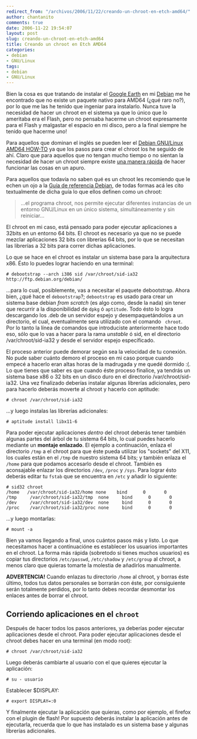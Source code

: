 ```yaml
---
redirect_from: "/archivos/2006/11/22/creando-un-chroot-en-etch-amd64/"
author: chantanito
comments: true
date: 2006-11-22 19:54:07
layout: post
slug: creando-un-chroot-en-etch-amd64
title: Creando un chroot en Etch AMD64
categories:
- debian
- GNU/Linux
tags:
- debian
- GNU/Linux
---
```


Bien la cosa es que tratando de instalar el [Google Earth](http://earth.google.es/) en mi [Debian](http://www.debian.org) me he encontrado que no existe un paquete nativo para AMD64 (¿qué raro no?), por lo que me las he tenido que ingeniar para instalarlo. Nunca tuve la necesidad de hacer un chroot en el sistema ya que lo único que lo ameritaba era el Flash, pero no pensaba hacerme un chroot expresamente para el Flash y malgastar el espacio en mi disco, pero a la final siempre he tenido que hacerme uno!

Para aquellos que dominan el inglés se pueden leer el [Debian GNU/Linux AMD64 HOW-TO](https://alioth.debian.org/docman/view.php/30192/21/debian-amd64-howto.html) ya que los pasos para crear el chroot los he seguido de ahí. Claro que para aquellos que no tengan mucho tiempo o no sientan la necesidad de hacer un chroot siempre existe [ una manera rápida](https://alioth.debian.org/docman/view.php/30192/21/debian-amd64-howto.html#id292205) de hacer funcionar las cosas en un apuro.

Para aquellos que todavía no saben qué es un chroot les recomiendo que le echen un ojo a la [ Guía de referencia Debian](http://qref.sourceforge.net/Debian/reference/reference.es.html), de todas formas acá les cito textualmente de dicha guía lo que ellos definen como un chroot: 

> ...el programa chroot, nos permite ejecutar diferentes instancias de un entorno GNU/Linux en un único sistema, simultáneamente y sin reiniciar...

El chroot en mi caso, está pensado para poder ejecutar aplicaciones a 32bits en un entorno 64 bits. El chroot es necesario ya que no se puede mezclar aplicaciones 32 bits con librerías 64 bits, por lo que se necesitan las librerías a 32 bits para correr dichas aplicaciones.

Lo que se hace en el chroot es instalar un sistema base para la arquitectura x86. Ésto lo puedes lograr haciendo en una terminal:

	# debootstrap --arch i386 sid /var/chroot/sid-ia32 http://ftp.debian.org/debian/

...para lo cual, posiblemente, vas a necesitar el paquete debootstrap. Ahora bien, ¿qué hace el `debootstrap`?; `debootstrap` es usado para crear un sistema base debian _from scratch_ (es algo como, desde la nada) sin tener que recurrir a la disponibilidad de `dpkg` ó `aptitude`. Todo ésto lo logra descargando los .deb de un servidor espejo y desempaquetándolos a un directorio, el cual, eventualmente sera utilizado con el comando ` chroot`. Por lo tanto la línea de comandos que introduciste anteriormente hace todo eso, sólo que lo vas a hacer para la rama _unstable_ ó sid, en el directorio /var/chroot/sid-ia32 y desde el servidor espejo específicado.

El proceso anterior puede demorar según sea la velocidad de tu conexión. No pude saber cuánto demoro el proceso en mi caso porque cuando empecé a hacerlo eran altas horas de la madrugada y me quedé dormido :(. Lo que tienes que saber es que cuando éste proceso finalice, ya tendrás un sistema base x86 o 32 bits en un disco duro en el directorio /var/chroot/sid-ia32. Una vez finalizado deberías instalar algunas librerías adicionales, pero para hacerlo deberás moverte al chroot y hacerlo con aptitude:

	# chroot /var/chroot/sid-ia32

...y luego instalas las librerías adicionales:

	# aptitude install libx11-6

Para poder ejecutar aplicaciones _dentro_ del chroot deberás tener también algunas partes del árbol de tu sistema 64 bits, lo cual puedes hacerlo mediante un **montaje enlazado**. El ejemplo a continuación, enlaza el directorio `/tmp` a el chroot para que éste pueda utilizar los "sockets" del X11, los cuales están en el `/tmp` de nuestro sistema 64 bits; y también enlaza el `/home` para que podamos accesarlo desde el chroot. También es aconsajable enlazar los directorios `/dev`, `/proc` y `/sys`. Para lograr ésto deberás editar tu `fstab` que se encuentra en `/etc` y añadir lo siguiente:

	# sid32 chroot
	/home   /var/chroot/sid-ia32/home none    bind      0       0
	/tmp     /var/chroot/sid-ia32/tmp  none     bind      0       0
	/dev     /var/chroot/sid-ia32/dev  none     bind      0       0
	/proc    /var/chroot/sid-ia32/proc none     bind      0       0

...y luego montarlas:

	# mount -a

Bien ya vamos llegando a final, unos cuántos pasos más y listo. Lo que necesitamos hacer a continuacióne es establecer los usuarios importantes en el chroot. La forma más rápida (sobretodo si tienes muchos usuarios) es copiar tus directorios `/etc/passwd`, `/etc/shadow` y `/etc/group` al chroot, a menos claro que quieras tomarte la molestia de añadirlos manualmente.

**ADVERTENCIA!** Cuando enlazas tu directorio `/home` al chroot, y borras éste último, todos tus datos personales se borrarán con éste, por consiguiente serán totalmente perdidos, por lo tanto debes recordar desmontar los enlaces antes de borrar el chroot.

## Corriendo aplicaciones en el `chroot`

Después de hacer todos los pasos anteriores, ya deberías poder ejecutar aplicaciones desde el chroot. Para poder ejecutar aplicaciones desde el chroot debes hacer en una terminal (en modo root):

	# chroot /var/chroot/sid-ia32

Luego deberás cambiarte al usuario con el que quieres ejecutar la aplicación:

	# su - usuario

Establecer $DISPLAY:

	# export DISPLAY=:0

Y finalmente ejecutar la aplicación que quieras, como por ejemplo, el firefox con el plugin de flash! Por supuesto deberás instalar la aplicación antes de ejecutarla, recuerda que lo que has instalado es un sistema base y algunas librerías adicionales.